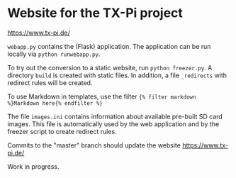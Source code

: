 # Website for the TX-Pi project

https://www.tx-pi.de/


``webapp.py`` contains the (Flask) application.
The application can be run locally via ``python runwebapp.py``. 

To try out the conversion to a static website, run ``python freezer.py``.
A directory ``build`` is created with static files. In addition,
a file ``_redirects`` with redirect rules will be created.

To use Markdown in templates, use the filter ``{% filter markdown %}Markdown here{% endfilter %}`` 

The file ``images.ini`` contains information about available pre-built 
SD card images. This file is automatically used by the web application
and by the freezer script to create redirect rules.

Commits to the "master" branch should update the website https://www.tx-pi.de/

Work in progress.
